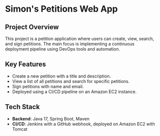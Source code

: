 # Simon's Petitions Web App
## Project Overview
This project is a petition application where users can create, view, search, and sign petitions. The main focus is implementing a continuous deployment pipeline using DevOps tools and automation.

## Key Features
- Create a new petition with a title and description.
- View a list of all petitions and search for specific petitions.
- Sign petitions with name and email.
- Deployed using a CI/CD pipeline on an Amazon EC2 instance.

## Tech Stack
- **Backend**: Java 17, Spring Boot, Maven
- **CI/CD**: Jenkins with a GitHub webhook, deployed on Amazon EC2 with Tomcat

